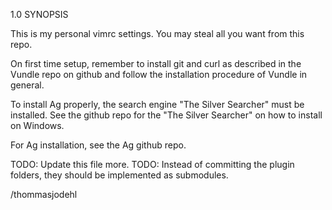 1.0 SYNOPSIS

This is my personal vimrc settings. You may steal all you want
from this repo.

On first time setup, remember to install git and curl as
described in the Vundle repo on github and follow the
installation procedure of Vundle in general.

To install Ag properly, the search engine "The Silver Searcher"
must be installed. See the github repo for the "The Silver Searcher"
on how to install on Windows.

For Ag installation, see the Ag github repo.

TODO: Update this file more.
TODO: Instead of committing the plugin folders, they should be implemented as submodules.

/thommasjodehl
